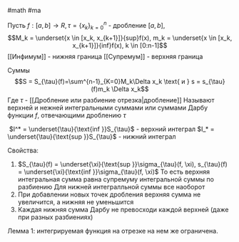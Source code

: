 #math #ma 

Пусть $f: [a, b] \rightarrow R, \tau = \{x_k\}^n_{k=0}$ - дробление $[a, b]$,
$$M_k = \underset{x \in [x_k, x_{k+1}]}{sup}f(x), m_k = \underset{x \in [x_k, x_{k+1}]}{inf}f(x), k \in [0:n-1]$$
[[Инфимум]] - нижняя граница
[[Супремум]] - верхняя граница

Суммы 
$$S = S_{\tau}(f)=\sum^{n-1}_{K=0}M_k\Delta x_k \text{ и } s = s_{\tau}(f)m_k \Delta x_k$$
Где $\tau$ - [[Дробление или разбиение отрезка|дробление]]
Называют верхней и нежней интегральными суммами или суммами Дарбу функции $f$, отвечающими дроблению $\tau$

 $I^* = \underset{\tau}{\text{inf }}S_{\tau}$ - верхний интеграл
 $I_* = \underset{\tau}{\text{sup }}S_{\tau}$ - нижний интеграл
 
Свойства:
1. $S_{\tau}(f) = \underset{\xi}{\text{sup }}\sigma_{\tau}(f, \xi), s_{\tau}(f) = \underset{\xi}{\text{inf }}\sigma_{\tau}(f, \xi)$
	То есть верхняя интегральная сумма равна супремуму интегральной суммы по разбиению
	Для нижней интегралльной суммы все наоборот
2. При добавлении новых точек дробления верхняя сумма не увеличится, а нижняя не уменьшится
3. Каждая нижняя сумма Дарбу не превосходи каждой верхней (даже при разных разбиениях)

  Лемма 1: интегрируемая функция на отрезке на нем же ограничена.